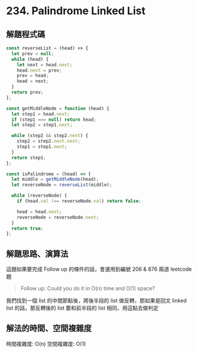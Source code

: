 # 234. Palindrome Linked List

## 解題程式碼

```javascript
const reverseList = (head) => {
  let prev = null;
  while (head) {
    let next = head.next;
    head.next = prev;
    prev = head;
    head = next;
  }
  return prev;
};

const getMiddleNode = function (head) {
  let step1 = head.next;
  if (step1 === null) return head;
  let step2 = step1.next;

  while (step2 && step2.next) {
    step2 = step2.next.next;
    step1 = step1.next;
  }
  return step1;
};

const isPalindrome = (head) => {
  let middle = getMiddleNode(head);
  let reverseNode = reverseList(middle);

  while (reverseNode) {
    if (head.val !== reverseNode.val) return false;

    head = head.next;
    reverseNode = reverseNode.next;
  }
  return true;
};
```

## 解題思路、演算法

這題如果要完成 Follow up 的條件的話，會運用到編號 206 & 876 兩道 leetcode 題

> Follow up: Could you do it in O(n) time and O(1) space?

我們找到一個 list 的中間節點後，將後半段的 list 做反轉，那如果是回文 linked list 的話，那反轉後的 list 要和前半段的 list 相同，用這點去做判定

## 解法的時間、空間複雜度

時間複雜度: O(n)
空間複雜度: O(1)
